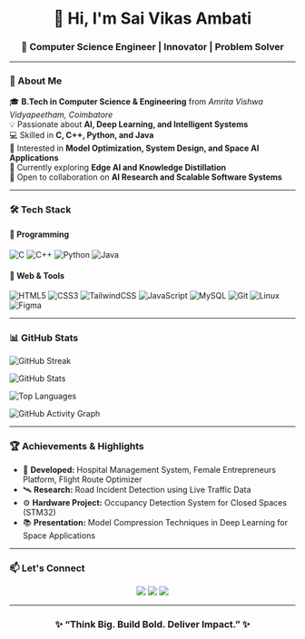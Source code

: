 <!-- README.md for Sai Vikas Ambati -->

<h1 align="center">👋 Hi, I'm Sai Vikas Ambati</h1>
<h3 align="center">🚀 Computer Science Engineer | Innovator | Problem Solver</h3>

---

### 🌟 About Me

🎓 **B.Tech in Computer Science & Engineering** from *Amrita Vishwa Vidyapeetham, Coimbatore*  
💡 Passionate about **AI, Deep Learning, and Intelligent Systems**  
💻 Skilled in **C, C++, Python, and Java**  
🧠 Interested in **Model Optimization, System Design, and Space AI Applications**  
🌱 Currently exploring **Edge AI and Knowledge Distillation**  
🤝 Open to collaboration on **AI Research and Scalable Software Systems**

---

### 🛠️ Tech Stack

#### 🚩 Programming
![C](https://img.shields.io/badge/-C-00599C?style=for-the-badge&logo=c)
![C++](https://img.shields.io/badge/-C++-00599C?style=for-the-badge&logo=cplusplus)
![Python](https://img.shields.io/badge/-Python-3776AB?style=for-the-badge&logo=python)
![Java](https://img.shields.io/badge/-Java-007396?style=for-the-badge&logo=java)

#### 🧩 Web & Tools
![HTML5](https://img.shields.io/badge/-HTML5-E34F26?style=for-the-badge&logo=html5)
![CSS3](https://img.shields.io/badge/-CSS3-1572B6?style=for-the-badge&logo=css3)
![TailwindCSS](https://img.shields.io/badge/-TailwindCSS-06B6D4?style=for-the-badge&logo=tailwindcss)
![JavaScript](https://img.shields.io/badge/-JavaScript-F7DF1E?style=for-the-badge&logo=javascript)
![MySQL](https://img.shields.io/badge/-MySQL-4479A1?style=for-the-badge&logo=mysql)
![Git](https://img.shields.io/badge/-Git-F05032?style=for-the-badge&logo=git)
![Linux](https://img.shields.io/badge/-Linux-FCC624?style=for-the-badge&logo=linux)
![Figma](https://img.shields.io/badge/-Figma-F24E1E?style=for-the-badge&logo=figma)

---

### 📊 GitHub Stats

<!-- 🟢 Streak Stats -->
![GitHub Streak](https://github-readme-streak-stats.herokuapp.com/?user=Sai-vikas-Ambati&theme=ambient_gradient&hide_border=false&v=3)

<!-- 🟢 Contribution Stats -->
![GitHub Stats](https://github-readme-stats.vercel.app/api?username=Sai-vikas-Ambati&show_icons=true&theme=ambient_gradient&hide_border=false&v=3)

<!-- 🟢 Language Stats -->
![Top Languages](https://github-readme-stats.vercel.app/api/top-langs/?username=Sai-vikas-Ambati&layout=compact&theme=ambient_gradient&hide_border=false&v=3)

<!-- 🟢 Activity Graph -->
![GitHub Activity Graph](https://github-readme-activity-graph.vercel.app/graph?username=Sai-vikas-Ambati&theme=react-dark&hide_border=false&v=3)

---

### 🏆 Achievements & Highlights

- 🧩 **Developed:** Hospital Management System, Female Entrepreneurs Platform, Flight Route Optimizer  
- 🛰️ **Research:** Road Incident Detection using Live Traffic Data  
- ⚙️ **Hardware Project:** Occupancy Detection System for Closed Spaces (STM32)  
- 📚 **Presentation:** Model Compression Techniques in Deep Learning for Space Applications  

---

### 📫 Let's Connect

<p align="center">
  <a href="https://github.com/Sai-vikas-Ambati"><img src="https://img.shields.io/badge/GitHub-000000?style=for-the-badge&logo=github"></a>
  <a href="https://www.linkedin.com/in/sai-vikas-ambati/"><img src="https://img.shields.io/badge/LinkedIn-0077B5?style=for-the-badge&logo=linkedin"></a>
  <a href="mailto:saivikasambati@gmail.com"><img src="https://img.shields.io/badge/Gmail-D14836?style=for-the-badge&logo=gmail"></a>
</p>

---

<h3 align="center">✨ “Think Big. Build Bold. Deliver Impact.” ✨</h3>
